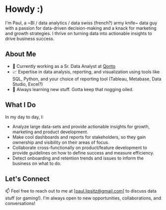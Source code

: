 # Howdy :)

I'm Paul, a ~BI / data analytics / data swiss (french?) army knife~ data guy with a passion for data-driven decision-making and a knack for marketing and growth strategies.
I thrive on turning data into actionable insights to drive business success.

## About Me

- 💼 Currently working as a Sr. Data Analyst at [Qonto](https://qonto.com/)
- 📈 Expertise in data analysis, reporting, and visualization using tools like SQL, Python, and your choice of reporting tool (Tableau, Metabase, Data Studio, Excel?)
- 🌱 Always learning new stuff. Gotta keep that nogging oiled.

## What I Do

In my day to day, I:
- Analyze large data-sets and provide actionable insights for growth, marketing and product development.
- Make cool dashboards and reports for stakeholders, so they gain ownership and visibility on their areas of focus.
- Collaborate cross-functionally on product/feature development to provide guidelines on how to define success and measure efficiency. 
- Detect onboarding and retention trends and issues to inform the business on what to do.

## Let's Connect

📫 Feel free to reach out to me at [paul.lipsitz@gmail.com] to discuss data stuff (or gaming!). I'm always open to new opportunities, collaborations, and conversations!

